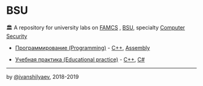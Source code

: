 ﻿
# BSU

🏛 A repository for university labs on [FAMCS](https://fpmi.bsu.by/en/main.aspx) , [BSU](https://www.bsu.by/en/main.aspx), specialty [Computer Security](https://fpmi.bsu.by/en/main.aspx?guid=24751)

-  [Программирование (Programming)](https://github.com/ivanshilyaev/bsu/tree/master/programming) - [C++](https://github.com/ivanshilyaev/bsu/search?l=C%2B%2B), [Assembly](https://github.com/ivanshilyaev/bsu/search?l=Assembly)

-  [Учебная практика (Educational practice)](https://github.com/ivanshilyaev/bsu/tree/master/educational_practice) - [C++](https://github.com/ivanshilyaev/bsu/search?l=C%2B%2B), [C#](https://github.com/ivanshilyaev/bsu/search?l=C%23)

---

by [@ivanshilyaev](https://github.com/ivanshilyaev), 2018-2019
